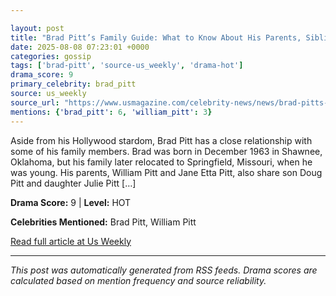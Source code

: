 ```yaml
---

layout: post
title: "Brad Pitt’s Family Guide: What to Know About His Parents, Siblings and More"""
date: 2025-08-08 07:23:01 +0000
categories: gossip
tags: ['brad-pitt', 'source-us_weekly', 'drama-hot']
drama_score: 9
primary_celebrity: brad_pitt
source: us_weekly
source_url: "https://www.usmagazine.com/celebrity-news/news/brad-pitts-family-guide-meet-actors-parents-siblings-kids-and-more/"""
mentions: {'brad_pitt': 6, 'william_pitt': 3}
---
```


Aside from his Hollywood stardom, Brad Pitt has a close relationship with some of his family members. Brad was born in December 1963 in Shawnee, Oklahoma, but his family later relocated to Springfield, Missouri, when he was young. His parents, William Pitt and Jane Etta Pitt, also share son Doug Pitt and daughter Julie Pitt […]

**Drama Score:** 9 | **Level:** HOT

**Celebrities Mentioned:** Brad Pitt, William Pitt

[Read full article at Us Weekly](https://www.usmagazine.com/celebrity-news/news/brad-pitts-family-guide-meet-actors-parents-siblings-kids-and-more/)

---
*This post was automatically generated from RSS feeds. Drama scores are calculated based on mention frequency and source reliability.*

